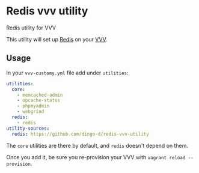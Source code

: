 # Redis vvv utility

Redis utility for VVV

This utility will set up [Redis](https://redis.io/) on your [VVV](https://github.com/Varying-Vagrant-Vagrants/VVV).

## Usage

In your `vvv-customy.yml` file add under `utilities`:

```yml
utilities:
  core:
    - memcached-admin
    - opcache-status
    - phpmyadmin
    - webgrind
  redis:
    - redis
utility-sources:
  redis: https://github.com/dingo-d/redis-vvv-utility
```

The `core` utilities are there by default, and `redis` doesn't depend on them.

Once you add it, be sure you re-provision your VVV with `vagrant reload --provision`.
